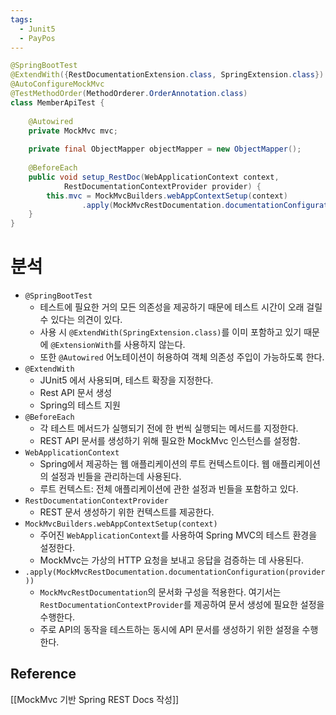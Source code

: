 ```yaml
---
tags:
  - Junit5
  - PayPos
---
```

```java
@SpringBootTest    
@ExtendWith({RestDocumentationExtension.class, SpringExtension.class})  
@AutoConfigureMockMvc  
@TestMethodOrder(MethodOrderer.OrderAnnotation.class)  
class MemberApiTest {  
  
    @Autowired  
    private MockMvc mvc;  
  
    private final ObjectMapper objectMapper = new ObjectMapper();  
  
    @BeforeEach  
    public void setup_RestDoc(WebApplicationContext context,  
            RestDocumentationContextProvider provider) {  
        this.mvc = MockMvcBuilders.webAppContextSetup(context)  
                .apply(MockMvcRestDocumentation.documentationConfiguration(provider)).build();  
    }
}
```
# 분석

- `@SpringBootTest`
	- 테스트에 필요한 거의 모든 의존성을 제공하기 때문에 테스트 시간이 오래 걸릴 수 있다는 의견이 있다.
	- 사용 시 `@ExtendWith(SpringExtension.class)`를 이미 포함하고 있기 때문에 `@ExtensionWith`를 사용하지 않는다.
	- 또한 `@Autowired` 어노테이션이 허용하여 객체 의존성 주입이 가능하도록 한다.
- `@ExtendWith`
	- JUnit5 에서 사용되며, 테스트 확장을 지정한다.
	- Rest API 문서 생성
	- Spring의 테스트 지원
- `@BeforeEach`
	- 각 테스트 메서드가 실행되기 전에 한 번씩 실행되는 메서드를 지정한다.
	- REST API 문서를 생성하기 위해 필요한 MockMvc 인스턴스를 설정함.
- `WebApplicationContext`
	- Spring에서 제공하는 웹 애플리케이션의 루트 컨텍스트이다. 웹 애플리케이션의 설정과 빈들을 관리하는데 사용된다.
	- 루트 컨텍스트: 전체 애플리케이션에 관한 설정과 빈들을 포함하고 있다.
- `RestDocumentationContextProvider`
	- REST 문서 생성하기 위한 컨텍스트를 제공한다.
- `MockMvcBuilders.webAppContextSetup(context)`
	- 주어진 `WebApplicationContext`를 사용하여 Spring MVC의 테스트 환경을 설정한다.
	- MockMvc는 가상의 HTTP 요청을 보내고 응답을 검증하는 데 사용된다.
- `.apply(MockMvcRestDocumentation.documentationConfiguration(provider))`
	- `MockMvcRestDocumentation`의 문서화 구성을 적용한다. 여기서는 `RestDocumentationContextProvider`를 제공하여 문서 생성에 필요한 설정을 수행한다.
	- 주로 API의 동작을 테스트하는 동시에 API 문서를 생성하기 위한 설정을 수행한다.

## Reference

[[MockMvc 기반 Spring REST Docs 작성]]